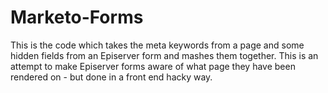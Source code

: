 # Marketo-Forms

This is the code which takes the meta keywords from a page and some hidden fields from an Episerver form and mashes them together.
This is an attempt to make Episerver forms aware of what page they have been rendered on - but done in a front end hacky way.